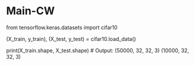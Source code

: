 # Main-CW




from tensorflow.keras.datasets import cifar10

(X_train, y_train), (X_test, y_test) = cifar10.load_data()

print(X_train.shape, X_test.shape)  # Output: (50000, 32, 32, 3) (10000, 32, 32, 3)
